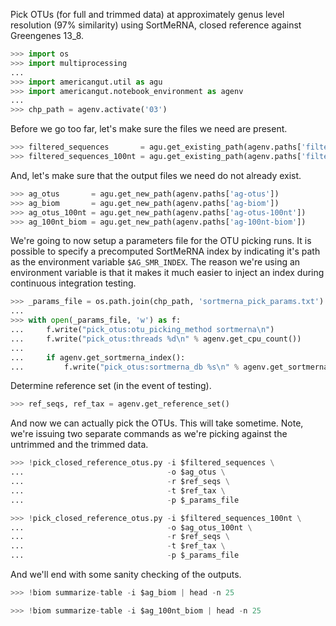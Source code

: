 Pick OTUs (for full and trimmed data) at approximately genus level resolution (97% similarity) using SortMeRNA, closed reference against Greengenes 13_8.

```python
>>> import os
>>> import multiprocessing
...
>>> import americangut.util as agu
>>> import americangut.notebook_environment as agenv
...
>>> chp_path = agenv.activate('03')
```

Before we go too far, let's make sure the files we need are present.

```python
>>> filtered_sequences       = agu.get_existing_path(agenv.paths['filtered-sequences'])
>>> filtered_sequences_100nt = agu.get_existing_path(agenv.paths['filtered-sequences-100nt'])
```

And, let's make sure that the output files we need do not already exist.

```python
>>> ag_otus       = agu.get_new_path(agenv.paths['ag-otus'])
>>> ag_biom       = agu.get_new_path(agenv.paths['ag-biom'])
>>> ag_otus_100nt = agu.get_new_path(agenv.paths['ag-otus-100nt'])
>>> ag_100nt_biom = agu.get_new_path(agenv.paths['ag-100nt-biom'])
```

We're going to now setup a parameters file for the OTU picking runs. It is possible to specify a precomputed SortMeRNA index by indicating it's path as the environment variable `$AG_SMR_INDEX`. The reason we're using an environment variable is that it makes it much easier to inject an index during continuous integration testing.

```python
>>> _params_file = os.path.join(chp_path, 'sortmerna_pick_params.txt')
...
>>> with open(_params_file, 'w') as f:
...     f.write("pick_otus:otu_picking_method sortmerna\n")
...     f.write("pick_otus:threads %d\n" % agenv.get_cpu_count())
...
...     if agenv.get_sortmerna_index():
...         f.write("pick_otus:sortmerna_db %s\n" % agenv.get_sortmerna_index())
```

Determine reference set (in the event of testing).

```python
>>> ref_seqs, ref_tax = agenv.get_reference_set()
```

And now we can actually pick the OTUs. This will take sometime. Note, we're issuing two separate commands as we're picking against the untrimmed and the trimmed data.

```python
>>> !pick_closed_reference_otus.py -i $filtered_sequences \
...                                -o $ag_otus \
...                                -r $ref_seqs \
...                                -t $ref_tax \
...                                -p $_params_file
```

```python
>>> !pick_closed_reference_otus.py -i $filtered_sequences_100nt \
...                                -o $ag_otus_100nt \
...                                -r $ref_seqs \
...                                -t $ref_tax \
...                                -p $_params_file
```

And we'll end with some sanity checking of the outputs.

```python
>>> !biom summarize-table -i $ag_biom | head -n 25
```

```python
>>> !biom summarize-table -i $ag_100nt_biom | head -n 25
```
